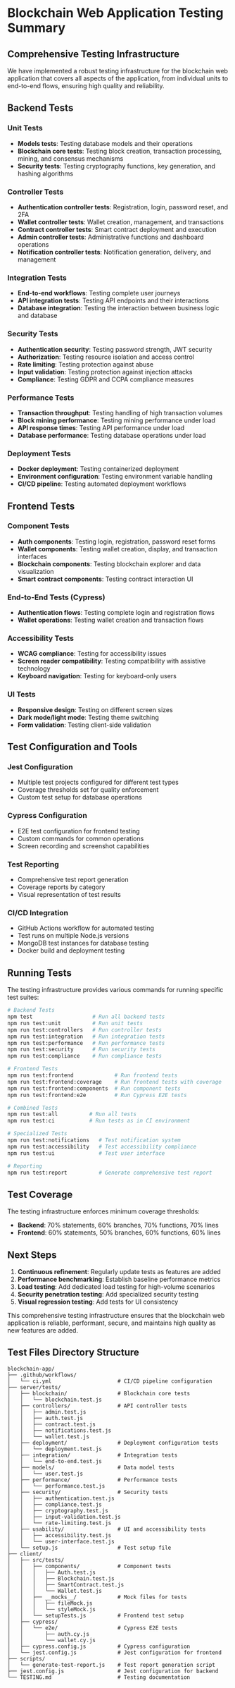 # Blockchain Web Application Testing Summary

## Comprehensive Testing Infrastructure

We have implemented a robust testing infrastructure for the blockchain web application that covers all aspects of the application, from individual units to end-to-end flows, ensuring high quality and reliability.

## Backend Tests

### Unit Tests
- **Models tests**: Testing database models and their operations
- **Blockchain core tests**: Testing block creation, transaction processing, mining, and consensus mechanisms
- **Security tests**: Testing cryptography functions, key generation, and hashing algorithms

### Controller Tests
- **Authentication controller tests**: Registration, login, password reset, and 2FA
- **Wallet controller tests**: Wallet creation, management, and transactions
- **Contract controller tests**: Smart contract deployment and execution
- **Admin controller tests**: Administrative functions and dashboard operations
- **Notification controller tests**: Notification generation, delivery, and management

### Integration Tests
- **End-to-end workflows**: Testing complete user journeys
- **API integration tests**: Testing API endpoints and their interactions
- **Database integration**: Testing the interaction between business logic and database

### Security Tests
- **Authentication security**: Testing password strength, JWT security
- **Authorization**: Testing resource isolation and access control
- **Rate limiting**: Testing protection against abuse
- **Input validation**: Testing protection against injection attacks
- **Compliance**: Testing GDPR and CCPA compliance measures

### Performance Tests
- **Transaction throughput**: Testing handling of high transaction volumes
- **Block mining performance**: Testing mining performance under load
- **API response times**: Testing API performance under load
- **Database performance**: Testing database operations under load

### Deployment Tests
- **Docker deployment**: Testing containerized deployment
- **Environment configuration**: Testing environment variable handling
- **CI/CD pipeline**: Testing automated deployment workflows

## Frontend Tests

### Component Tests
- **Auth components**: Testing login, registration, password reset forms
- **Wallet components**: Testing wallet creation, display, and transaction interfaces
- **Blockchain components**: Testing blockchain explorer and data visualization
- **Smart contract components**: Testing contract interaction UI

### End-to-End Tests (Cypress)
- **Authentication flows**: Testing complete login and registration flows
- **Wallet operations**: Testing wallet creation and transaction flows

### Accessibility Tests
- **WCAG compliance**: Testing for accessibility issues
- **Screen reader compatibility**: Testing compatibility with assistive technology
- **Keyboard navigation**: Testing for keyboard-only users

### UI Tests
- **Responsive design**: Testing on different screen sizes
- **Dark mode/light mode**: Testing theme switching
- **Form validation**: Testing client-side validation

## Test Configuration and Tools

### Jest Configuration
- Multiple test projects configured for different test types
- Coverage thresholds set for quality enforcement
- Custom test setup for database operations

### Cypress Configuration
- E2E test configuration for frontend testing
- Custom commands for common operations
- Screen recording and screenshot capabilities

### Test Reporting
- Comprehensive test report generation
- Coverage reports by category
- Visual representation of test results

### CI/CD Integration
- GitHub Actions workflow for automated testing
- Test runs on multiple Node.js versions
- MongoDB test instances for database testing
- Docker build and deployment testing

## Running Tests

The testing infrastructure provides various commands for running specific test suites:

```bash
# Backend Tests
npm test                   # Run all backend tests
npm run test:unit          # Run unit tests
npm run test:controllers   # Run controller tests
npm run test:integration   # Run integration tests
npm run test:performance   # Run performance tests
npm run test:security      # Run security tests
npm run test:compliance    # Run compliance tests

# Frontend Tests
npm run test:frontend             # Run frontend tests
npm run test:frontend:coverage    # Run frontend tests with coverage
npm run test:frontend:components  # Run component tests
npm run test:frontend:e2e         # Run Cypress E2E tests

# Combined Tests
npm run test:all          # Run all tests
npm run test:ci           # Run tests as in CI environment

# Specialized Tests
npm run test:notifications   # Test notification system
npm run test:accessibility   # Test accessibility compliance
npm run test:ui              # Test user interface

# Reporting
npm run test:report          # Generate comprehensive test report
```

## Test Coverage

The testing infrastructure enforces minimum coverage thresholds:

- **Backend**: 70% statements, 60% branches, 70% functions, 70% lines
- **Frontend**: 60% statements, 50% branches, 60% functions, 60% lines

## Next Steps

1. **Continuous refinement**: Regularly update tests as features are added
2. **Performance benchmarking**: Establish baseline performance metrics
3. **Load testing**: Add dedicated load testing for high-volume scenarios
4. **Security penetration testing**: Add specialized security testing
5. **Visual regression testing**: Add tests for UI consistency

This comprehensive testing infrastructure ensures that the blockchain web application is reliable, performant, secure, and maintains high quality as new features are added.

## Test Files Directory Structure

```
blockchain-app/
├── .github/workflows/
│   └── ci.yml                     # CI/CD pipeline configuration
├── server/tests/
│   ├── blockchain/                # Blockchain core tests
│   │   └── blockchain.test.js
│   ├── controllers/               # API controller tests
│   │   ├── admin.test.js
│   │   ├── auth.test.js
│   │   ├── contract.test.js
│   │   ├── notifications.test.js
│   │   └── wallet.test.js
│   ├── deployment/                # Deployment configuration tests
│   │   └── deployment.test.js
│   ├── integration/               # Integration tests
│   │   └── end-to-end.test.js
│   ├── models/                    # Data model tests
│   │   └── user.test.js
│   ├── performance/               # Performance tests
│   │   └── performance.test.js
│   ├── security/                  # Security tests
│   │   ├── authentication.test.js
│   │   ├── compliance.test.js
│   │   ├── cryptography.test.js
│   │   ├── input-validation.test.js
│   │   └── rate-limiting.test.js
│   ├── usability/                 # UI and accessibility tests
│   │   ├── accessibility.test.js
│   │   └── user-interface.test.js
│   └── setup.js                   # Test setup file
├── client/
│   ├── src/tests/
│   │   ├── components/            # Component tests
│   │   │   ├── Auth.test.js
│   │   │   ├── Blockchain.test.js
│   │   │   ├── SmartContract.test.js
│   │   │   └── Wallet.test.js
│   │   ├── __mocks__/             # Mock files for tests
│   │   │   ├── fileMock.js
│   │   │   └── styleMock.js
│   │   └── setupTests.js          # Frontend test setup
│   ├── cypress/
│   │   └── e2e/                   # Cypress E2E tests
│   │       ├── auth.cy.js
│   │       └── wallet.cy.js
│   ├── cypress.config.js          # Cypress configuration
│   └── jest.config.js             # Jest configuration for frontend
├── scripts/
│   └── generate-test-report.js    # Test report generation script
├── jest.config.js                 # Jest configuration for backend
└── TESTING.md                     # Testing documentation
```
